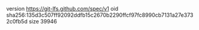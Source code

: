 version https://git-lfs.github.com/spec/v1
oid sha256:135d3c507ff92092ddfb15c2670b2290ffcf97fc8990cb7131a27e3732c0fb5d
size 39946
